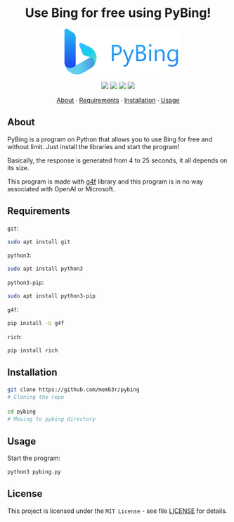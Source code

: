 <h1 align="center">
  Use Bing for free using PyBing!
</h1>

<p align="center">
  <img src="pybinglogo.png">
</p>

<p align="center">
   <img src="https://img.shields.io/badge/version-1.0-red"> <img src="https://img.shields.io/badge/lang-python-blue?logo=python"> <img src="https://img.shields.io/badge/plat-linux-yellow?logo=linux"> <img src="https://img.shields.io/badge/license-MIT-green">
</p>

<p align="center">
  <a href="">About</a>  ·  <a href="">Requirements</a>  ·  <a href="">Installation</a>  ·  <a href="">Usage</a>
</p>

## About

PyBing is a program on Python that allows you to use Bing for free and without limit. Just install the libraries and start the program!

Basically, the response is generated from 4 to 25 seconds, it all depends on its size.

This program is made with [g4f](https://github.com/xtekky/gpt4free) library and this program is in no way associated with OpenAI or Microsoft.

## Requirements

<code>git</code>:

```bash
sudo apt install git
```

<code>python3</code>:

```bash
sudo apt install python3
```

<code>python3-pip</code>:

```bash
sudo apt install python3-pip
```

<code>g4f</code>:

```bash
pip install -U g4f
```

<code>rich</code>:

```bash
pip install rich
```

## Installation

```bash
git clone https://github.com/memb3r/pybing
# Cloning the repo

cd pybing
# Moving to pybing directory
```

## Usage

Start the program:

```bash
python3 pybing.py
```

## License

This project is licensed under the <code>MIT License</code> - see file [LICENSE](LICENSE) for details.

